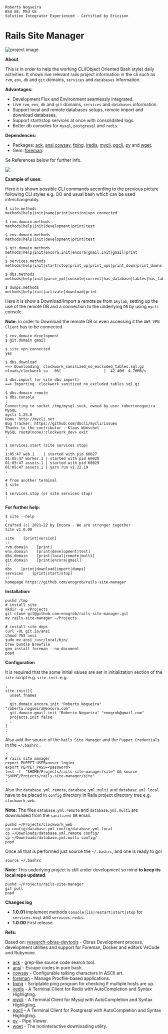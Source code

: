 ```
Roberto Nogueira  
BSd EE, MSd CE
Solution Integrator Experienced - Certified by Ericsson
```

# Rails Site Manager

![project image](images/project.png)

**About**

This is in order to help the working CLI(Object Oriented Bash style) daily activities. It shows live relevant rails project information in the cli such as `rvm`, `env`, `db` and `git` domains, `services` and `databases` information.

**Advantages:**

* Development Flux and Environment seamlessly integrated.
* Live `rvm`, `env`, `db` and `git` domains, `services` and `databases` information.
* Support local and remote databases setups, remote import and download databases.
* Support start/stop services at once with consolidated logs.
* Better db consoles for `mysql`, `postgresql` and `redis`.

**Dependences:**

* Packages: [ack](https://beyondgrep.com), [ansi](https://github.com/fidian/ansi),[cowsay](https://github.com/tnalpgge/rank-amateur-cowsay), [fping](https://fping.org), [iredis](https://iredis.io), [mycli](https://www.mycli.net), [pgcli](https://www.pgcli.com), [pv](http://www.ivarch.com/programs/pv.shtml) and [wget](https://ftp.gnu.org/old-gnu/Manuals/wget-1.8.1/html_mono/wget.html).
* Gem: [foreman](https://github.com/ddollar/foreman).

Se References below for further info.

![](images/screenshot1.png)

**Example of uses:**

Here it is shown possible CLI commands according to the previous picture following CLI styles e.g. OO and usual bash which can be used interchangeably.


```
$ site.methods
methods|help|init|name|print|version|vpn_connected

$ rvm.domain.methods
methods|help|init|development|print|test

$ env.domain.methods
methods|help|init|development|print|test

$ git.domain.methods
methods|help|init|encora.init|encora|gmail.init|gmail|print
:
$ services.methods
methods|help|init|start|stop|print_up|print_ups|print_down|print_downs|print

$ dbs.methods
methods|help|init|parse_yml|console|current|has_database|tables|has_tables|records|has_records|print_db|print|location|domain|domain.print|import

$ dumps.methods
methods|help|init|activate|download|print
```

Here it is show a Download/Import a remote `DB` from `Skylab`, setting up the use of the remote DB and a connection to the underlying `DB` by using `mycli` console.

**Note:** In order to Download the remote DB or even accessing it the `AWS VPN Client` has to be connected. 

```
$ env.domain development
$ git.domain gmail

$ site.vpn_connected
yes

$ dbs.download
==> Downloading  clockwork_sanitized_no_excluded_tables.sql.gz
nloads/clockwork_sa   0%[                   ]  42.40M  4.70MB/s

$ dbs.import (or site dbs import)
==> Importing  clockwork_sanitized_no_excluded_tables.sql.gz

$ dbs.domain remote
$ dbs.console
:
Connecting to socket /tmp/mysql.sock, owned by user robertonogueira
MySQL
mycli 1.25.0
Home: http://mycli.net
Bug tracker: https://github.com/dbcli/mycli/issues
Thanks to the contributor - Klaus Wünschel
MySQL root@(none):clockwork_dev> exit
:

$ services.start (site services stop)
:
1:05:47 web.1    | started with pid 60027
01:05:47 worker.1 | started with pid 60028
01:05:47 assets.1 | started with pid 60029
01:05:47 assets.1 | yarn run v1.22.19
:

# from another terminal
$ site
:
$ services.stop (or site services stop)
:
```

**For further help:**

```shell
$ site --help
:
Crafted (c) 2021~22 by Encora - We are stronger together
Site v1.0.00

site    [print|version]
::
rvm.domain    [print]
env.domain    [print|development|test]
dbs.domain    [print|local|remote|multi]
git.domain    [print|encora|gmail]
::
dbs    [print|download|import|dumps]
services    [print|start|stop]
::
homepage https://github.com/enogrob/rails-site-manager
```

**Installation:**

```
pushd /tmp
# install site
mkdir -p ~/Projects
git clone git@github.com:enogrob/rails-site-manager.git
mv rails-site-manager ~/Projects

# install site deps
curl -OL git.io/ansi
chmod 755 ansi
sudo mv ansi /usr/local/bin/
brew bundle Brewfile
gem install foreman --no-document
popd
```

**Configuration**

It is required that the some initial values are set in initialization section of the `site` script e.g. `site.init`. e.g.
```shell
:
site.init(){
  unset fnames
  :
  git.domain.encora.init "Roberto Nogueira" "roberto.nogueira@encora.com"
  git.domain.gmail.init "Roberto Nogueira" "enogrob@gmail.com" 
  projects.init false
  :
}
:
```

Also add the source of the `Rails Site Manager` and the `Puppet Credentials` in the `~/.bashrc` .
```
:
# rails site manager
export PUPPET_USER=<user login>
export PEPPET_PASS=<password>
test -f  "$HOME/Projects/rails-site-manager/site" && source "$HOME/Projects/rails-site-manager/site"
:
```

Also the `database.yml.remote`, `database.yml.multi` and `database.yml.local` have to be placed in `config` directory in Rails project directory tree e.g. `clockwork_web`.

**Note:** The files `database.yml.remote` and `database.yml.multi` are downloaded from the `sanitized DB` email.

```
pushd ~/Projects/clockwork_web
cp config/database.yml config/database.yml.local
cp ~/Downloads/database.yml.remote config/
cp ~/Downloads/database.yml.multi config/
popd
```

Once all that is performed just source the `~/.bashrc`, and one is ready to go!
```
source ~/.bashrc
```

**Note:** This underlying project is still under development so mind __to keep its local repo updated__.

```
pushd ~/Projects/rails-site-manager
git pull
popd
```

**Changes log**

* **1.0.01** Implement methods `console|lis|restart|start|stop` for  `services.msql` and `services.redis`.
* **1.0.00** First release.

**Refs:**

Based on: [research-obras-devtools](https://github.com/enogrob/research-obras-devtools) - Obras Development process, development utilities and support for Foreman, Docker and editors VsCode and Rubymine.

* [ack](https://beyondgrep.com) - grep-like source code search tool.
* [ansi](https://github.com/fidian/ansi) - Escape codes in pure bash.
* [cowsay](https://github.com/tnalpgge/rank-amateur-cowsay) - Configurable talking characters in ASCII art.
* [foreman](https://github.com/ddollar/foreman) - Manage Procfile-based applications.
* [fping](https://fping.org) - Scriptable ping program for checking if multiple hosts are up.
* [iredis](https://iredis.io) - A Terminal Client for Redis with AutoCompletion and Syntax Highligting.
* [mycli](https://www.mycli.net) - A Terminal Client for Mysql with AutoCompletion and Syntax Highligting.
* [pgcli](https://www.pgcli.com/) - A Terminal Client for Postgresql with AutoCompletion and Syntax Highligting.
* [pv](http://www.ivarch.com/programs/pv.shtml) - Pipe Viewer.
* [wget](https://ftp.gnu.org/old-gnu/Manuals/wget-1.8.1/html_mono/wget.html) - The noninteractive downloading utility.
